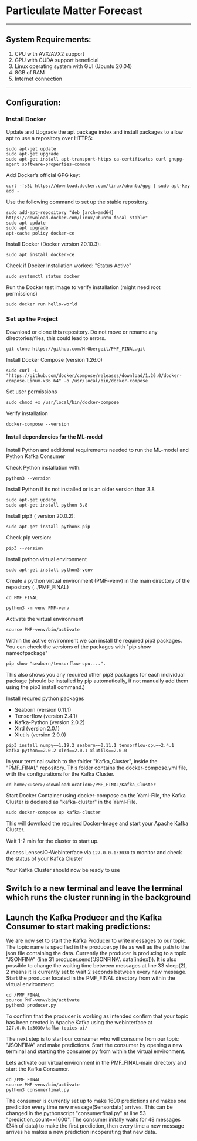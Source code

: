# Particulate Matter Forecast

___


## System Requirements:

1. CPU with AVX/AVX2 support
2. GPU with CUDA support beneficial
3. Linux operating system with GUI (Ubuntu 20.04)
4. 8GB of RAM
5. Internet connection

___

## Configuration:

### Install Docker

Update and Upgrade the apt package index and install packages to allow apt to use a repository over HTTPS:

```
sudo apt-get update
sudo apt-get upgrade
sudo apt-get install apt-transport-https ca-certificates curl gnupg-agent software-properties-common
```

Add Docker’s official GPG key:

```
curl -fsSL https://download.docker.com/linux/ubuntu/gpg | sudo apt-key add -
```

Use the following command to set up the stable repository.

```
sudo add-apt-repository "deb [arch=amd64] https://download.docker.com/linux/ubuntu focal stable"
sudo apt update
sudo apt upgrade
apt-cache policy docker-ce
```

Install Docker (Docker version 20.10.3):

```
sudo apt install docker-ce
```

Check if Docker installation worked: "Status Active"

```
sudo systemctl status docker
```

Run the Docker test image to verify installation (might need root permissions)

```
sudo docker run hello-world
```


### Set up the Project

Download or clone this repository. Do not move or rename any directories/files, this could lead to errors.

`git clone https://github.com/MrObergeil/PMF_FINAL.git`

Install Docker Compose (version 1.26.0)
```
sudo curl -L "https://github.com/docker/compose/releases/download/1.26.0/docker-compose-Linux-x86_64" -o /usr/local/bin/docker-compose

```

Set user permissions

```
sudo chmod +x /usr/local/bin/docker-compose
```

Verify installation

```
docker-compose --version
```


#### Install dependencies for the ML-model

Install Python and additional requirements needed to run the ML-model and Python Kafka Consumer

Check Python installation with:

```
python3 --version
```

Install Python if its not installed or is an older version than 3.8

```
sudo apt-get update
sudo apt-get install python 3.8
```

Install pip3 ( version 20.0.2):

```
sudo apt-get install python3-pip
```

Check pip version:

```
pip3 --version
```

Install python virtual environment

```
sudo apt-get install python3-venv
```

Create a python virtual environment (PMF-venv) in the main directory of the repository (../PMF_FINAL)

```
cd PMF_FINAL

python3 -m venv PMF-venv
```

Activate the virtual environment

```
source PMF-venv/bin/activate
```

Within the active environment we can install the required pip3 packages. You can check the versions of the packages with "pip show nameofpackage"

```
pip show "seaborn/tensorflow-cpu....".
```

This also shows you any required other pip3 packages for each individual package (should be installed by pip automatically, if not manually add them using the pip3 install command.)

Install requred python packages

- Seaborn (version 0.11.1)
- Tensorflow (version 2.4.1)
- Kafka-Python (version 2.0.2)
- Xlrd (version 2.0.1)
- Xlutils (version 2.0.0)

```
pip3 install numpy==1.19.2 seaborn==0.11.1 tensorflow-cpu==2.4.1 kafka-python==2.0.2 xlrd==2.0.1 xlutils==2.0.0
```

In your terminal switch to the folder "Kafka_Cluster", inside the "PMF_FINAL" repository. This folder  contains the docker-compose.yml file, with the configurations for the Kafka Cluster.

```
cd home/<user>/<downloadLocation>/PMF_FINAL/Kafka_Cluster
```

Start Docker Container using docker-compose on the Yaml-File, the Kafka Cluster is declared as "kafka-cluster" in the Yaml-File.

```
sudo docker-compose up kafka-cluster

```

This will download the required Docker-Image and start your Apache Kafka Cluster.

Wait 1-2 min for the cluster to start up.

Access LensesIO-Webinterface via `127.0.0.1:3030` to monitor and check the status of your Kafka Cluster

Your Kafka Cluster should now be ready to use

Switch to a new terminal and leave the terminal which runs the cluster running in the background
---

## Launch the Kafka Producer and the Kafka Consumer to start making predictions:

We are now set to start the Kafka Producer to write messages to our topic. The topic name is specified in the producer.py file as well as the path to the json file containing the data. Currently the producer is producing to a topic "JSONFINA" (line 31 producer.send('JSONFINA'. data[index])). It is also possible to change the waiting time between messages at line 33 sleep(2), 2 means it is currently set to wait 2 seconds between every new message.
Start the producer located in the PMF_FINAL directory from within the virtual environment:

```
cd /PMF_FINAL
source PMF-venv/bin/activate
python3 producer.py
```

To confirm that the producer is working as intended confirm that your topic has been created in Apache Kafka using the webinterface at `127.0.0.1:3030/kafka-topics-ui/`

The next step is to start our consumer who will consume from our topic "JSONFINA" and make predictions.
Start the consumer by opening a new terminal and starting the consumer.py from within the virtual environment.

Lets activate our virtual environment in the PMF_FINAL-main directory and start the Kafka Consumer.

```
cd /PMF_FINAL
source PMF-venv/bin/activate
python3 consumerfinal.py
```

The consumer is currently set up to make 1600 predictions and makes one prediction every time new message(Sensordata) arrives. This can be changed in the pythonscript "consumerfinal.py" at line 53  "prediction_count==1600".
The consumer initally waits for 48 messages (24h of data) to make the first prediction, then every time a new message arrives he makes a new prediction incoperating that new data.
